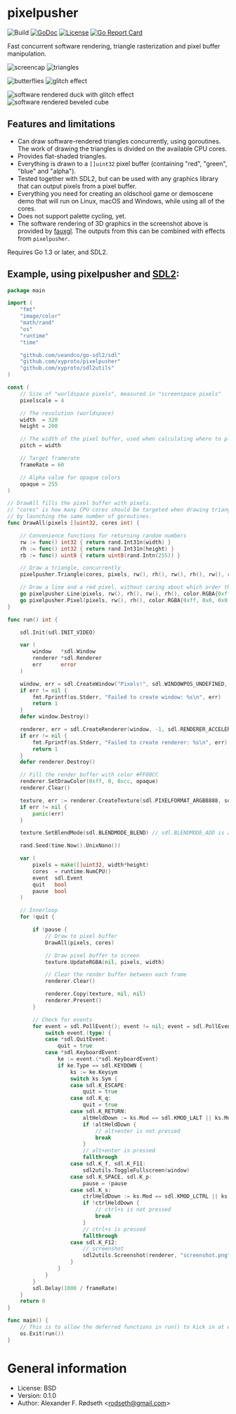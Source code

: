 # pixelpusher

![Build](https://github.com/xyproto/pixelpusher/workflows/Build/badge.svg)
[![GoDoc](https://godoc.org/github.com/xyproto/pixelpusher?status.svg)](http://godoc.org/github.com/xyproto/pixelpusher)
[![License](http://img.shields.io/badge/license-MIT-red.svg?style=flat)](https://raw.githubusercontent.com/xyproto/pixelpusher/master/LICENSE)
[![Go Report Card](https://goreportcard.com/badge/github.com/xyproto/pixelpusher)](https://goreportcard.com/report/github.com/xyproto/pixelpusher)

Fast concurrent software rendering, triangle rasterization and pixel buffer manipulation.

![screencap](img/screencap.gif) ![triangles](img/triangles.png)

![butterflies](img/butterfly.png) ![glitch effect](img/strobe.png)

![software rendered duck with glitch effect](img/glitch.png) ![software rendered beveled cube](img/cube.png)


## Features and limitations

* Can draw software-rendered triangles concurrently, using goroutines. The work of drawing the triangles is divided on the available CPU cores.
* Provides flat-shaded triangles.
* Everything is drawn to a `[]uint32` pixel buffer (containing "red", "green", "blue" and "alpha").
* Tested together with SDL2, but can be used with any graphics library that can output pixels from a pixel buffer.
* Everything you need for creating an oldschool game or demoscene demo that will run on Linux, macOS and Windows, while using all of the cores.
* Does not support palette cycling, yet.
* The software rendering of 3D graphics in the screenshot above is provided by [fauxgl](https://github.com/fogleman/fauxgl). The outputs from this can be combined with effects from `pixelpusher`.

Requires Go 1.3 or later, and SDL2.

## Example, using pixelpusher and [SDL2](https://github.com/veandco/go-sdl2):

```go
package main

import (
    "fmt"
    "image/color"
    "math/rand"
    "os"
    "runtime"
    "time"

    "github.com/veandco/go-sdl2/sdl"
    "github.com/xyproto/pixelpusher"
    "github.com/xyproto/sdl2utils"
)

const (
    // Size of "worldspace pixels", measured in "screenspace pixels"
    pixelscale = 4

    // The resolution (worldspace)
    width  = 320
    height = 200

    // The width of the pixel buffer, used when calculating where to place pixels (y*pitch+x)
    pitch = width

    // Target framerate
    frameRate = 60

    // Alpha value for opaque colors
    opaque = 255
)

// DrawAll fills the pixel buffer with pixels.
// "cores" is how many CPU cores should be targeted when drawing triangles,
// by launching the same number of goroutines.
func DrawAll(pixels []uint32, cores int) {

    // Convenience functions for returning random numbers
    rw := func() int32 { return rand.Int31n(width) }
    rh := func() int32 { return rand.Int31n(height) }
    rb := func() uint8 { return uint8(rand.Intn(255)) }

    // Draw a triangle, concurrently
    pixelpusher.Triangle(cores, pixels, rw(), rh(), rw(), rh(), rw(), rh(), color.RGBA{rb(), rb(), rb(), opaque}, pitch)

    // Draw a line and a red pixel, without caring about which order they appear in, or if they will complete before the next frame is drawn
    go pixelpusher.Line(pixels, rw(), rh(), rw(), rh(), color.RGBA{0xff, 0xff, 0, opaque}, pitch)
    go pixelpusher.Pixel(pixels, rw(), rh(), color.RGBA{0xff, 0x0, 0x0, opaque}, pitch)
}

func run() int {

    sdl.Init(sdl.INIT_VIDEO)

    var (
        window   *sdl.Window
        renderer *sdl.Renderer
        err      error
    )

    window, err = sdl.CreateWindow("Pixels!", sdl.WINDOWPOS_UNDEFINED, sdl.WINDOWPOS_UNDEFINED, int32(width*pixelscale), int32(height*pixelscale), sdl.WINDOW_SHOWN)
    if err != nil {
        fmt.Fprintf(os.Stderr, "Failed to create window: %s\n", err)
        return 1
    }
    defer window.Destroy()

    renderer, err = sdl.CreateRenderer(window, -1, sdl.RENDERER_ACCELERATED)
    if err != nil {
        fmt.Fprintf(os.Stderr, "Failed to create renderer: %s\n", err)
        return 1
    }
    defer renderer.Destroy()

    // Fill the render buffer with color #FF00CC
    renderer.SetDrawColor(0xff, 0, 0xcc, opaque)
    renderer.Clear()

    texture, err := renderer.CreateTexture(sdl.PIXELFORMAT_ARGB8888, sdl.TEXTUREACCESS_STREAMING, width, height)
    if err != nil {
        panic(err)
    }

    texture.SetBlendMode(sdl.BLENDMODE_BLEND) // sdl.BLENDMODE_ADD is also possible

    rand.Seed(time.Now().UnixNano())

    var (
        pixels = make([]uint32, width*height)
        cores  = runtime.NumCPU()
        event  sdl.Event
        quit   bool
        pause  bool
    )

    // Innerloop
    for !quit {

        if !pause {
            // Draw to pixel buffer
            DrawAll(pixels, cores)

            // Draw pixel buffer to screen
            texture.UpdateRGBA(nil, pixels, width)

            // Clear the render buffer between each frame
            renderer.Clear()

            renderer.Copy(texture, nil, nil)
            renderer.Present()
        }

        // Check for events
        for event = sdl.PollEvent(); event != nil; event = sdl.PollEvent() {
            switch event.(type) {
            case *sdl.QuitEvent:
                quit = true
            case *sdl.KeyboardEvent:
                ke := event.(*sdl.KeyboardEvent)
                if ke.Type == sdl.KEYDOWN {
                    ks := ke.Keysym
                    switch ks.Sym {
                    case sdl.K_ESCAPE:
                        quit = true
                    case sdl.K_q:
                        quit = true
                    case sdl.K_RETURN:
                        altHeldDown := ks.Mod == sdl.KMOD_LALT || ks.Mod == sdl.KMOD_RALT
                        if !altHeldDown {
                            // alt+enter is not pressed
                            break
                        }
                        // alt+enter is pressed
                        fallthrough
                    case sdl.K_f, sdl.K_F11:
                        sdl2utils.ToggleFullscreen(window)
                    case sdl.K_SPACE, sdl.K_p:
                        pause = !pause
                    case sdl.K_s:
                        ctrlHeldDown := ks.Mod == sdl.KMOD_LCTRL || ks.Mod == sdl.KMOD_RCTRL
                        if !ctrlHeldDown {
                            // ctrl+s is not pressed
                            break
                        }
                        // ctrl+s is pressed
                        fallthrough
                    case sdl.K_F12:
                        // screenshot
                        sdl2utils.Screenshot(renderer, "screenshot.png", true)
                    }
                }
            }
        }
        sdl.Delay(1000 / frameRate)
    }
    return 0
}

func main() {
    // This is to allow the deferred functions in run() to kick in at exit
    os.Exit(run())
}
```

# General information

* License: BSD
* Version: 0.1.0
* Author: Alexander F. Rødseth &lt;rodseth@gmail.com&gt;
